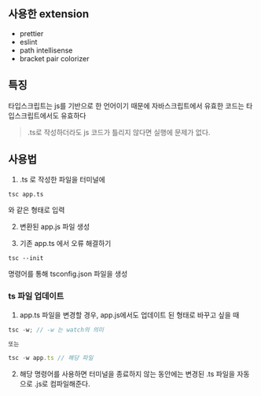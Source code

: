 ## 사용한 extension

- prettier
- eslint
- path intellisense
- bracket pair colorizer

## 특징

타입스크립트는 js를 기반으로 한 언어이기 때문에 자바스크립트에서 유효한 코드는 타입스크립트에서도 유효하다

> .ts로 작성하더라도 js 코드가 틀리지 않다면 실행에 문제가 없다.

## 사용법

1. .ts 로 작성한 파일을 터미널에

```
tsc app.ts
```

와 같은 형태로 입력

2. 변환된 app.js 파일 생성

3. 기존 app.ts 에서 오류 해결하기

```
tsc --init
```

명령어를 통해 tsconfig.json 파일을 생성

### ts 파일 업데이트

1. app.ts 파일을 변경할 경우, app.js에서도 업데이트 된 형태로 바꾸고 싶을 때

```js
tsc -w; // -w 는 watch의 의미

또는

tsc -w app.ts // 해당 파일
```

2. 해당 명령어를 사용하면 터미널을 종료하지 않는 동안에는 변경된 .ts 파일을 자동으로 .js로 컴파일해준다.
